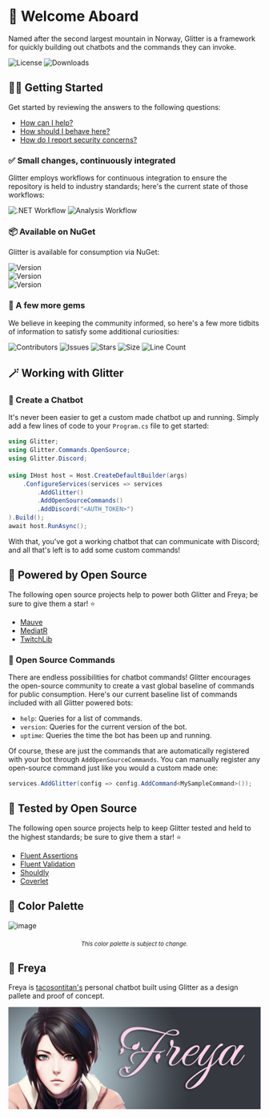 # 🗻 Welcome Aboard
Named after the second largest mountain in Norway, Glitter is a framework for quickly building out chatbots and the commands they can invoke.

![License](https://img.shields.io/github/license/tacosontitan/Glitter?logo=github&style=for-the-badge)
![Downloads](https://img.shields.io/nuget/dt/glitter?logo=nuget&style=for-the-badge)

## 💁‍♀️ Getting Started
Get started by reviewing the answers to the following questions:
- [How can I help?](./CONTRIBUTING.md)
- [How should I behave here?](./CODE_OF_CONDUCT.md)
- [How do I report security concerns?](./SECURITY.md)

### ✅ Small changes, continuously integrated
Glitter employs workflows for continuous integration to ensure the repository is held to industry standards; here's the current state of those workflows:

![.NET Workflow](https://img.shields.io/github/actions/workflow/status/tacosontitan/Glitter/dotnet.yml?label=Build%20and%20Test&logo=dotnet&style=for-the-badge)
![Analysis Workflow](https://img.shields.io/github/actions/workflow/status/tacosontitan/Glitter/codeql.yml?label=Analysis&logo=dotnet&style=for-the-badge)

### 📦 Available on NuGet
Glitter is available for consumption via NuGet:

![Version](https://img.shields.io/nuget/v/Glitter?logo=nuget&label=Glitter&style=for-the-badge)<br/>
![Version](https://img.shields.io/nuget/v/Glitter.Discord?logo=nuget&label=Glitter.Discord&style=for-the-badge)<br/>
![Version](https://img.shields.io/nuget/v/Glitter.Commands.OpenSource?logo=nuget&label=Glitter.Commands.OpenSource&style=for-the-badge)

### 💎 A few more gems
We believe in keeping the community informed, so here's a few more tidbits of information to satisfy some additional curiosities:

![Contributors](https://img.shields.io/github/contributors/tacosontitan/Glitter?logo=github&style=for-the-badge)
![Issues](https://img.shields.io/github/issues/tacosontitan/Glitter?logo=github&style=for-the-badge)
![Stars](https://img.shields.io/github/stars/tacosontitan/Glitter?logo=github&style=for-the-badge)
![Size](https://img.shields.io/github/languages/code-size/tacosontitan/Glitter?logo=github&style=for-the-badge)
![Line Count](https://img.shields.io/tokei/lines/github/tacosontitan/Glitter?logo=github&style=for-the-badge)

## 🪄 Working with Glitter

### 🎉 Create a Chatbot
It's never been easier to get a custom made chatbot up and running. Simply add a few lines of code to your `Program.cs` file to get started:
```csharp
using Glitter;
using Glitter.Commands.OpenSource;
using Glitter.Discord;

using IHost host = Host.CreateDefaultBuilder(args)
    .ConfigureServices(services => services
        .AddGlitter()
        .AddOpenSourceCommands()
        .AddDiscord("<AUTH_TOKEN>")
).Build();
await host.RunAsync();
```
With that, you've got a working chatbot that can communicate with Discord; and all that's left is to add some custom commands!

## 💪 Powered by Open Source
The following open source projects help to power both Glitter and Freya; be sure to give them a star! ⭐
- [Mauve](https://github.com/tacosontitan/Mauve)
- [MediatR](https://github.com/jbogard/MediatR)
- [TwitchLib](https://github.com/TwitchLib/TwitchLib)

### 🎊 Open Source Commands
There are endless possibilities for chatbot commands! Glitter encourages the open-source community to create a vast global baseline of commands for public consumption. Here's our current baseline list of commands included with all Glitter powered bots:

- `help`: Queries for a list of commands.
- `version`: Queries for the current version of the bot.
- `uptime`: Queries the time the bot has been up and running.

Of course, these are just the commands that are automatically registered with your bot through `AddOpenSourceCommands`. You can manually register any open-source command just like you would a custom made one:
```csharp
services.AddGlitter(config => config.AddCommand<MySampleCommand>());
```

## 🧪 Tested by Open Source
The following open source projects help to keep Glitter tested and held to the highest standards; be sure to give them a star! ⭐
- [Fluent Assertions](https://github.com/fluentassertions/fluentassertions)
- [Fluent Validation](https://github.com/FluentValidation/FluentValidation)
- [Shouldly](https://github.com/shouldly/shouldly)
- [Coverlet](https://github.com/coverlet-coverage/coverlet)

## 🎨 Color Palette
![image](https://user-images.githubusercontent.com/65432314/213923346-1f909154-56e3-4fdd-ba8b-45c5b98a8c5e.png)
<p align="center"><sub><i>This color palette is subject to change.</i></sub></p>

## 💃 Freya
Freya is [tacosontitan's](https://github.com/tacosontitan) personal chatbot built using Glitter as a design pallete and proof of concept.

![Freya Header](/.resources/images/freya-header.png "Freya Header")
